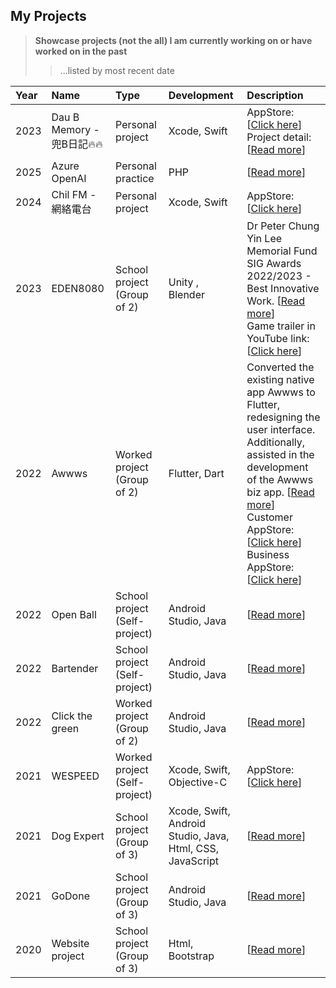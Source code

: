 ## My Projects
> **Showcase projects (not the all) I am currently working on or have worked on in the past** 
>
>   > ...listed by most recent date


| Year | Name | Type | Development | Description |
| :- | :----| :-----| :----- | :----------- |
| 2023 |Dau B Memory - 兜B日記🔥🔥 | Personal project | Xcode, Swift | AppStore: [[Click here](https://apps.apple.com/hk/app/dau-b-memory/id6476182093)] <br>Project detail: [[Read more](/DauBMemory/DauBMemory_README.md)] |
| 2025| Azure OpenAI  | Personal practice | PHP | [[Read more](/AzureOpenAI/AzureOpenAI_README.md)]  |
| 2024 | Chil FM - 網絡電台  | Personal project | Xcode, Swift | AppStore: [[Click here](https://apps.apple.com/hk/app/chil-fm/id6738116276)] |
| 2023 | EDEN8080 | School project (Group of 2) | Unity , Blender | Dr Peter Chung Yin Lee Memorial Fund SIG Awards 2022/2023 - Best Innovative Work. [[Read more](https://www.playfulmedia.hk/2023/artworks-detail/game-eden8080.html)]<br> Game trailer in YouTube link: [[Click here](https://youtu.be/5Dsd2Sdq3mw)]  |
| 2022 | Awwws | Worked project (Group of 2) | Flutter, Dart | Converted the existing native app Awwws to Flutter, redesigning the user interface. Additionally, assisted in the development of the Awwws biz app. [[Read more](/Awwws/Awwws_README.md)] <br> Customer AppStore: [[Click here](https://apps.apple.com/hk/app/awwws/id1526656294)] <br> Business AppStore: [[Click here](https://apps.apple.com/hk/app/awwws-biz/id1658239061)]|
| 2022  | Open Ball | School project (Self-project) | Android Studio, Java| [[Read more](/OpenBall/OpenBall_README.md)] |
| 2022  | Bartender| School project (Self-project)  | Android Studio, Java|[[Read more](/Bartender/Bartender_README.md)] |
| 2022  | Click the green | Worked project (Group of 2) | Android Studio, Java|[[Read more](/ClickTheGreen/ClickTheGreen_README.md)] |
| 2021  | WESPEED | Worked project (Self-project)  | Xcode, Swift, Objective-C|AppStore: [[Click here](https://apps.apple.com/hk/app/wespeed-%E9%A6%99%E6%B8%AF%E6%99%BA%E6%85%A7%E4%BA%A4%E9%80%9A%E5%87%BA%E8%A1%8C/id1151418159)] |
| 2021  | Dog Expert | School project (Group of 3) | Xcode, Swift, Android Studio, Java, Html, CSS, JavaScript |[[Read more](/DogExpert/DogExpert_README.md)] |
| 2021  | GoDone | School project (Group of 3) | Android Studio, Java |[[Read more](/GoDone/GoDone_README.md)] |
| 2020  | Website project | School project (Group of 3) | Html, Bootstrap  |[[Read more](/WebsiteProject/WebsiteProject_README.md)] |